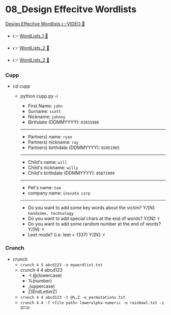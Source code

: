 # 08_Design Effecitve Wordlists

[Design Effecitve Wordlists 👉VIDEO &#128279;](https://codered.eccouncil.org/courseVideo/Kali-for-Penetration-Testers?lessonId=65890dee-7e7c-49af-89cf-bfb0238164f8&finalAssessment=false)

- 👉 [WordLists_1 &#128279;](https://github.com/danielmiessler/SecLists/tree/master/Passwords)

- 👉 [WordLists_2 &#128279;](https://github.com/praetorian-inc/Hob0Rules/tree/master/wordlists)

- 👉 [WordLists_2 &#128279;](https://github.com//Mebus/cupp)

### Cupp

- cd cupp

  - python cupp.py -i

    - First Name: `john`
    - Surname: `scott`
    - Nickname: `johnny`
    - Birthdate (DDMMYYYY): `01031980`

    <hr>

    - Partners) name: `ryan`
    - Partners) nickname: `ray`
    - Partners) birthdate (DDMMYYYY): `02051985`

    <hr>

    - Child's name: `will`
    - Child's nickname: `willy`
    - Child's birthdate (DDMMYYYY): `05071999`

    <hr>

    - Pet's name: `tom`
    - company name: `inovate corp`

    <hr>

    - Do you want to add some key words about the victim? Y/[N]: `handsome, technology`
    - Do you want to add special chars at the end of words? Y/[N]: `Y`
    - Do you want to add some random number at the end of words? Y/[N]: `Y`
    - Leet mode? (i.e. leet = 1337) Y/[N]: `Y`

### Crunch

- crunch
  - `crunch 4 5 abcd123 -o mywordlist.txt`
  - crunch 4 4 abcd123
    - -t @(lowercase)
    - %(number)
    - ,(uppercase)
    - Z(EndLetterZ)
  - `crunch 4 4 abcd123 -t @%,Z -o permutations.txt`
  - `crunch 4 4 -f <file path> loweralpha-numeric -o rainbowl.txt -z gzip`
